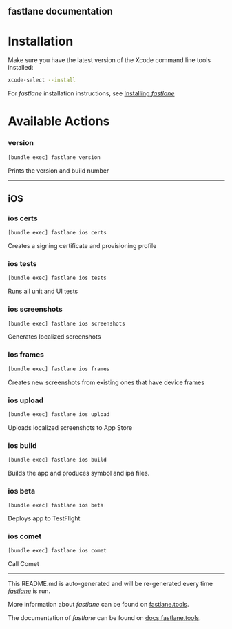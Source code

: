 fastlane documentation
----

# Installation

Make sure you have the latest version of the Xcode command line tools installed:

```sh
xcode-select --install
```

For _fastlane_ installation instructions, see [Installing _fastlane_](https://docs.fastlane.tools/#installing-fastlane)

# Available Actions

### version

```sh
[bundle exec] fastlane version
```

Prints the version and build number

----


## iOS

### ios certs

```sh
[bundle exec] fastlane ios certs
```

Creates a signing certificate and provisioning profile

### ios tests

```sh
[bundle exec] fastlane ios tests
```

Runs all unit and UI tests

### ios screenshots

```sh
[bundle exec] fastlane ios screenshots
```

Generates localized screenshots

### ios frames

```sh
[bundle exec] fastlane ios frames
```

Creates new screenshots from existing ones that have device frames

### ios upload

```sh
[bundle exec] fastlane ios upload
```

Uploads localized screenshots to App Store

### ios build

```sh
[bundle exec] fastlane ios build
```

Builds the app and produces symbol and ipa files.

### ios beta

```sh
[bundle exec] fastlane ios beta
```

Deploys app to TestFlight

### ios comet

```sh
[bundle exec] fastlane ios comet
```

Call Comet

----

This README.md is auto-generated and will be re-generated every time [_fastlane_](https://fastlane.tools) is run.

More information about _fastlane_ can be found on [fastlane.tools](https://fastlane.tools).

The documentation of _fastlane_ can be found on [docs.fastlane.tools](https://docs.fastlane.tools).
